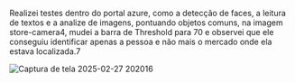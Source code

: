 Realizei testes dentro do portal azure, como a detecção de faces, a leitura de textos e a analize de imagens, pontuando objetos comuns, na imagem store-camera4, mudei a barra de Threshold para 70 e observei que ele conseguiu identificar apenas a pessoa e não mais o mercado onde ela estava localizada.7

![Captura de tela 2025-02-27 202016](https://github.com/user-attachments/assets/5259a1e1-b2b1-46c7-9840-35667b9c644f)
